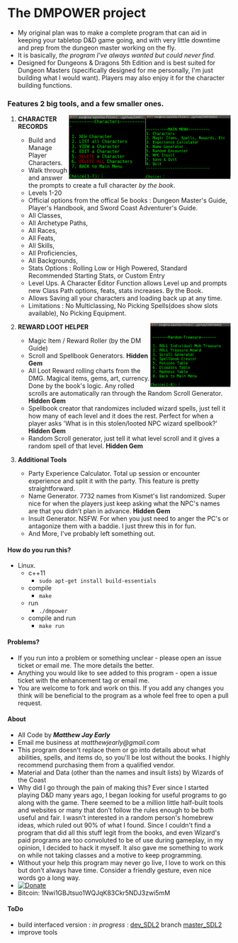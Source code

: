
# The DMPOWER project


* My original plan was to make a complete program that can aid in keeping your tabletop D&D game going, and with very little downtime and prep from the dungeon master working on the fly.
* It is basically, _the program I've always wanted but could never find._ 
* Designed for Dungeons & Dragons 5th Edition and is best suited for Dungeon Masters (specifically designed for me personally, I'm just building what I would want). Players may also enjoy it for the character building functions.  


### Features 2 big tools, and a few smaller ones.

<img src="./cliscreenshot.png" height="144px" align="right">

<img src="./cliscreenshot_characters.png" height="144px" align="right">

1. **CHARACTER RECORDS** 

    * Build and Manage Player Characters.
    * Walk through and answer the prompts to create a full character _by the book_.
    * Levels 1-20
    * Official options from the offical 5e books : Dungeon Master's Guide, Player's Handbook, and Sword Coast Adventurer's Guide.  
    * All Classes, 
    * All Archetype Paths,
    * All Races, 
    * All Feats, 
    * All Skills, 
    * All Proficiencies, 
    * All Backgrounds,
    * Stats Options : Rolling Low or High Powered, Standard Recommended Starting Stats, or Custom Entry
    * Level Ups. A Character Editor Function allows Level up and prompts new Class Path options, feats, stats increases. By the Book.
    * Allows Saving all your characters and loading back up at any time.
    * Limitations : No Multiclassing, No Picking Spells(does show slots available), No Picking Equipment.

<img src="./cliscreenshot_treasure.png" height="144px" align="right">

2. **REWARD LOOT HELPER** 

    * Magic Item / Reward Roller (by the DM Guide)
    * Scroll and Spellbook Generators. **Hidden Gem**  
    * All Loot Reward rolling charts from the DMG. Magical items, gems, art, currency. Done by the book's logic. Any rolled scrolls are automatically ran through the Random Scroll Generator. **Hidden Gem** 
    * Spellbook creator that randomizes included wizard spells, just tell it how many of each level and it does the rest. Perfect for when a player asks 'What is in this stolen/looted NPC wizard spellbook?' **Hidden Gem** 
    * Random Scroll generator, just tell it what level scroll and it gives a random spell of that level. **Hidden Gem** 

3. **Additional Tools**  

    * Party Experience Calculator. Total up session or encounter experience and split it with the party. This feature is pretty straightforward.  
    * Name Generator. 7732 names from Kismet's list randomized. Super nice for when the players just keep asking what the NPC's names are that you didn't plan in advance. **Hidden Gem**   
    * Insult Generator. NSFW. For when you just need to anger the PC's or antagonize them with a baddie. I just threw this in for fun.
    * And More, I've probably left something out.

#### How do you run this?  

* Linux.
	* c++11  
		* ````sudo apt-get install build-essentials````
	* compile 
		* ````make````
	* run 
		* ````./dmpower````
	* compile and run 
		* ````make run````


#### Problems?
  
* If you run into a problem or something unclear - please open an issue ticket or email me. The more details the better.  
* Anything you would like to see added to this program - open a issue ticket with the enhancement tag or email me.  
* You are welcome to fork and work on this. If you add any changes you think will be beneficial to the program as a whole feel free to open a pull request.

#### About

* All Code by **_Matthew Jay Early_** 
* Email me business at _matthewjearly@gmail.com_  
* This program doesn't replace them or go into details about what abilities, spells, and items do, so you'll be lost without the books. I highly recommend purchasing them from a qualified vendor.
* Material and Data (other than the names and insult lists) by Wizards of the Coast  
* Why did I go through the pain of making this? Ever since I started playing D&D many years ago, I began looking for useful programs to go along with the game. There seemed to be a million little half-built tools and websites or many that don't follow the rules enough to be both useful and fair. I wasn't interested in a random person's homebrew ideas, which ruled out 90% of what I found. Since I couldn't find a program that did all this stuff legit from the books, and even Wizard's paid programs are too convoluted to be of use during gameplay, in my opinion, I decided to hack it myself. It also gave me something to work on while not taking classes and a motive to keep programming.
* Without your help this program may never go live, I love to work on this but don't always have time. Consider a friendly gesture, even nice words go a long way.
* [![Donate](https://img.shields.io/badge/Donate-PayPal-green.svg)](https://www.paypal.com/cgi-bin/webscr?cmd=_s-xclick&hosted_button_id=982RBXVEKD9Z8)
* Bitcoin: 1Nwi1GBJtsuo1WQJqK83Ckr5NDJ3zwi5mM  


#### ToDo
* build interfaced version : _in progress_ : [dev_SDL2](https://github.com/bytePro17124/DMPOWER/tree/dev_SDL2) branch [master_SDL2](https://github.com/bytePro17124/DMPOWER/tree/master_SDL2)
* improve tools
